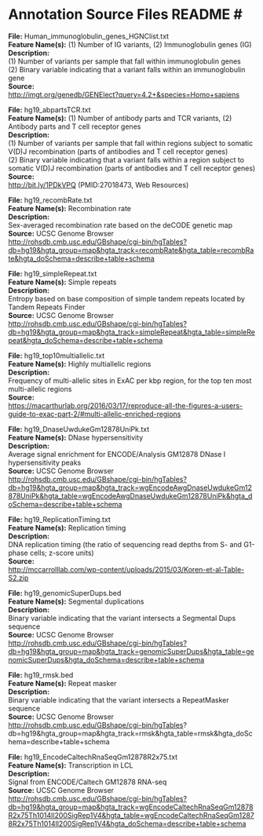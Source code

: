 # Annotation Source Files README # <br>

**File:** Human_immunoglobulin_genes_HGNClist.txt <br>
**Feature Name(s):** (1) Number of IG variants, (2) Immunoglobulin genes (IG) <br>
**Description:** <br>
(1)	Number of variants per sample that fall within immunoglobulin genes <br>
(2)	Binary variable indicating that a variant falls within an immunoglobulin gene <br>
**Source:** <br>
http://imgt.org/genedb/GENElect?query=4.2+&species=Homo+sapiens <br>

**File:** hg19_abpartsTCR.txt <br>
**Feature Name(s):** (1) Number of antibody parts and TCR variants, (2) Antibody parts and T cell receptor genes <br>
**Description:** <br>
(1)	Number of variants per sample that fall within regions subject to somatic V(D)J recombination (parts of antibodies and T cell receptor genes) <br>
(2)	Binary variable indicating that a variant falls within a region subject to somatic V(D)J recombination (parts of antibodies and T cell receptor genes) <br>
**Source:** <br>
http://bit.ly/1PDkVPQ (PMID:27018473, Web Resources) <br>

**File:** hg19_recombRate.txt <br>
**Feature Name(s):** Recombination rate <br>
**Description:** <br>
Sex-averaged recombination rate based on the deCODE genetic map <br>
**Source:** UCSC Genome Browser <br>
http://rohsdb.cmb.usc.edu/GBshape/cgi-bin/hgTables?db=hg19&hgta_group=map&hgta_track=recombRate&hgta_table=recombRate&hgta_doSchema=describe+table+schema <br>

**File:** hg19_simpleRepeat.txt <br>
**Feature Name(s):** Simple repeats <br>
**Description:** <br>
Entropy based on base composition of simple tandem repeats located by Tandem Repeats Finder <br>
**Source:** UCSC Genome Browser <br>
http://rohsdb.cmb.usc.edu/GBshape/cgi-bin/hgTables?db=hg19&hgta_group=map&hgta_track=simpleRepeat&hgta_table=simpleRepeat&hgta_doSchema=describe+table+schema <br>

**File:** hg19_top10multiallelic.txt <br>
**Feature Name(s):** Highly multiallelic regions <br>
**Description:** <br>
Frequency of multi-allelic sites in ExAC per kbp region, for the top ten most multi-allelic regions <br>
**Source:** <br>
https://macarthurlab.org/2016/03/17/reproduce-all-the-figures-a-users-guide-to-exac-part-2/#multi-allelic-enriched-regions <br>

**File:** hg19_DnaseUwdukeGm12878UniPk.txt <br>
**Feature Name(s):** DNase hypersensitivity <br>
**Description:** <br>
Average signal enrichment for ENCODE/Analysis GM12878 DNase I hypersensitivity peaks <br>
**Source:** UCSC Genome Browser <br>
http://rohsdb.cmb.usc.edu/GBshape/cgi-bin/hgTables?db=hg19&hgta_group=map&hgta_track=wgEncodeAwgDnaseUwdukeGm12878UniPk&hgta_table=wgEncodeAwgDnaseUwdukeGm12878UniPk&hgta_doSchema=describe+table+schema <br>

**File:** hg19_ReplicationTiming.txt <br>
**Feature Name(s):** Replication timing <br>
**Description:** <br>
DNA replication timing (the ratio of sequencing read depths from S- and G1-phase cells; z-score units) <br>
**Source:** <br>
http://mccarrolllab.com/wp-content/uploads/2015/03/Koren-et-al-Table-S2.zip <br>

**File:** hg19_genomicSuperDups.bed <br>
**Feature Name(s):** Segmental duplications <br>
**Description:** <br>
Binary variable indicating that the variant intersects a Segmental Dups sequence <br>
**Source:** UCSC Genome Browser <br>
http://rohsdb.cmb.usc.edu/GBshape/cgi-bin/hgTables?db=hg19&hgta_group=map&hgta_track=genomicSuperDups&hgta_table=genomicSuperDups&hgta_doSchema=describe+table+schema <br>

**File:** hg19_rmsk.bed <br>
**Feature Name(s):** Repeat masker <br>
**Description:** <br>
Binary variable indicating that the variant intersects a RepeatMasker sequence <br>
**Source:** UCSC Genome Browser <br>
http://rohsdb.cmb.usc.edu/GBshape/cgi-bin/hgTables? db=hg19&hgta_group=map&hgta_track=rmsk&hgta_table=rmsk&hgta_doSchema=describe+table+schema <br>

**File:** hg19_EncodeCaltechRnaSeqGm12878R2x75.txt <br>
**Feature Name(s):** Transcription in LCL <br>
**Description:** <br>
Signal from ENCODE/Caltech GM12878 RNA-seq <br>
**Source:** UCSC Genome Browser <br>
http://rohsdb.cmb.usc.edu/GBshape/cgi-bin/hgTables?db=hg19&hgta_group=map&hgta_track=wgEncodeCaltechRnaSeqGm12878R2x75Th1014Il200SigRep1V4&hgta_table=wgEncodeCaltechRnaSeqGm12878R2x75Th1014Il200SigRep1V4&hgta_doSchema=describe+table+schema <br>
